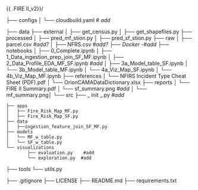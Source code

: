 {{ .FIRE II_v2}}/

├── configs
│   └── cloudbuild.yaml  # *add*

├── data
    ├── external
    │   ├── get_census.py
    │   ├── get_shapefiles.py
    ├── processed
    │   ├── pred_mf_stion.py
    │   ├── pred_sf_stion.py
    ├── raw
    │       ├── parcel.csv  *#add?*
    │       ├── NFRS.csv  *#add?*
├── *Docker*                     -#*add*
├── notebooks
│   	      	├── 0_Complete.ipynb
│   		├── 1_Data_ingestion_prep_join_SF_MF.ipynb
│   		├── 2_Data_Profile_EDA_MF_SF.ipynb   *#add*
│   		├── 3a_Model_table_SF.ipynb
│   		└── 3b_Model_table_MF.ipynb
│   		└── 4a_Viz_Map_SF.ipynb
│   		└── 4b_Viz_Map_MF.ipynb
├── references
│   		└── NFIRS Incident Type Cheat Sheet (PDF).pdf
│   		└── OrionCAMADataDictionary.xlsx
├── reports
│   		└── FIRE II Summary.pdf
│   		└── sf_summary.png *#add*
│   		└── mf_summary.png│
└── src
    ├── _ init _.py  *#add*

    ├── apps
    │   ├── Fire_Risk_Map_MF.py
    │   ├── Fire_Risk_Map_SF.py
    ├── data
    │   ├──ingestion_feature_join_SF_MF.py
    ├── models
    │   └── MF_w_table.py
    │   └── SF_w_table.py
    └── visualizations
    		├── evaluation.py    #add
        	└── exploration.py  #add

├── tools
    └── utils.py

├── .gitignore
├── LICENSE
├── README.md
├── requirements.txt

